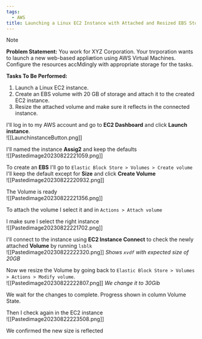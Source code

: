 ```yaml
---
tags:
  - AWS
title: Launching a Linux EC2 Instance with Attached and Resized EBS Storage
---
```


> [!NOTE]
> **Problem Statement:** 
> You work for XYZ Corporation. Your tnrporation wants to launch a new web-based appliætion using AWS Virtual Machines. Configure the resources accMdingly with appropriate storage for the tasks. 
> 
> **Tasks To Be Performed:** 
> 1. Launch a Linux EC2 instance. 
> 2. Create an EBS volume with 20 GB of storage and attach it to the created EC2 instance. 
> 3. Resize the attached volume and make sure it reflects in the connected instance.


I'll log in to my AWS account and go to **EC2 Dashboard** and click **Launch instance**. 
<br>![[LaunchinstanceButton.png]]

I'll named the instance **Assig2** and keep the defaults
<br>![[Pastedimage20230822221059.png]]

To create an **EBS** I'll go to `Elastic Block Store > Volumes > Create volume`
I'll keep the default except for **Size** and click **Create Volume**
<br>![[Pastedimage20230822220932.png]]

The Volume is ready
<br>![[Pastedimage20230822221356.png]]

To attach the volume I select it and in `Actions > Attach volume`

I make sure I select the right instance
<br>![[Pastedimage20230822221702.png]]

I'll connect to the instance using **EC2 Instance Connect** to check the newly attached **Volume** by running `lsblk`
<br>![[Pastedimage20230822222320.png]]
*Shows `xvdf` with expected size of 20GB*

Now we resize the Volume by going back to `Elastic Block Store > Volumes > Actions > Modify volume`.
<br>![[Pastedimage20230822222807.png]]
*We change it to 30Gib*

We wait for the changes to complete. Progress shown in column Volume State.

Then I check again in the EC2 instance
<br>![[Pastedimage20230822223508.png]]

We confirmed the new size is reflected

<!-- This is a comment and won't appear in the reading view 
To reflect the new size in the instance, you may need to resize the filesystem. For an ext4 filesystem, you can use:
sudo resize2fs /dev/xvdf
-->







